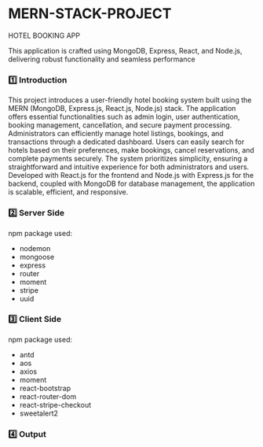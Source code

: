 # MERN-STACK-PROJECT 
HOTEL BOOKING APP 

This application is crafted using MongoDB, Express, React, and Node.js, delivering robust functionality and seamless performance
### :one: Introduction
This project introduces a user-friendly hotel booking system built using the MERN (MongoDB, Express.js, React.js, Node.js) stack. The application offers essential functionalities such as admin login, user authentication, booking management, cancellation, and secure payment processing. Administrators can efficiently manage hotel listings, bookings, and transactions through a dedicated dashboard. Users can easily search for hotels based on their preferences, make bookings, cancel reservations, and complete payments securely. The system prioritizes simplicity, ensuring a straightforward and intuitive experience for both administrators and users. Developed with React.js for the frontend and Node.js with Express.js for the backend, coupled with MongoDB for database management, the application is scalable, efficient, and responsive.
### :two: Server Side
npm package used:
* nodemon
* mongoose
* express
* router
* moment
* stripe
* uuid
### :three: Client Side
npm package used:
* antd
* aos
* axios
* moment
* react-bootstrap
* react-router-dom
* react-stripe-checkout
* sweetalert2
### :four: Output
